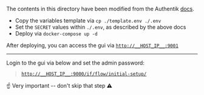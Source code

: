 The contents in this directory have been modified from the Authentik [docs](https://goauthentik.io/docs/installation/docker-compose/).

* Copy the variables template via `cp ./template.env ./.env`
* Set the `SECRET` values within `./.env`, as described by the above docs
* Deploy via `docker-compose up -d`

After deploying, you can access the gui via [`http://__HOST_IP__:9001`](http://__HOST_IP__:9001)

---

Login to the gui via below and set the admin password:
> [`http://__HOST_IP__:9000/if/flow/initial-setup/`](http://__HOST_IP__:9000/if/flow/initial-setup/_)

☝️ Very important -- don't skip that step ⚠️
